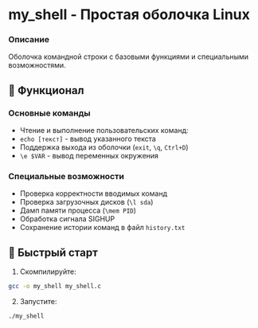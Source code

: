 # my_shell - Простая оболочка Linux

### Описание
Оболочка командной строки с базовыми функциями и специальными возможностями.

## 🔧 Функционал

### Основные команды
- Чтение и выполнение пользовательских команд:
 - `echo [текст]` - вывод указанного текста
 -  Поддержка выхода из оболочки (`exit`, `\q`, `Ctrl+D`)
 - `\e $VAR` - вывод переменных окружения

### Специальные возможности
- Проверка корректности вводимых команд
- Проверка загрузочных дисков (`\l sda`)
- Дамп памяти процесса (`\mem PID`)
- Обработка сигнала SIGHUP
- Сохранение истории команд в файл `history.txt`

## 🚀 Быстрый старт

1. Скомпилируйте:
```bash
gcc -o my_shell my_shell.c
```
2. Запустите:
```bash
./my_shell
```
